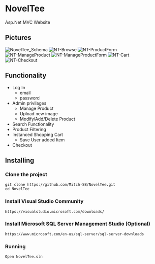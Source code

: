 # NovelTee
Asp.Net MVC Website

## Pictures
![NovelTee_Schema](https://user-images.githubusercontent.com/36740718/129129831-d28b84e2-1d65-462c-85e6-2287c69899aa.png)
![NT-Browse](https://user-images.githubusercontent.com/36740718/127787946-5ff49cb0-0299-465e-b118-6652b225517c.png)
![NT-ProductForm](https://user-images.githubusercontent.com/36740718/127787950-7cea2ef1-4a00-472e-9900-bd6879c2892e.png)
![NT-ManageProduct](https://user-images.githubusercontent.com/36740718/127787959-2afe3f5a-e950-49dd-8c06-04217c1d6ef5.png)
![NT-ManageProductForm](https://user-images.githubusercontent.com/36740718/127787961-99adb372-0299-4348-9922-ad6360074e9b.png)
![NT-Cart](https://user-images.githubusercontent.com/36740718/127787965-fde8b83d-8b14-43c5-b903-46b78eaab93d.png)
![NT-Checkout](https://user-images.githubusercontent.com/36740718/127787966-8e24ddbe-8fdb-43ad-b976-dbb46b565289.png)
## Functionality
- Log In
  - email
  - password
- Admin privilages
  - Manage Product
  - Upload new image
  - Modify/Add/Delete Product
- Search Functionality
- Product Filtering
- Instanced Shopping Cart
  - Save User added Item
- Checkout
## Installing
### Clone the project
```
git clone https://github.com/Mitch-SB/NovelTee.git
cd NovelTee
```
### Install Visual Studio Community
```
https://visualstudio.microsoft.com/downloads/
```
### Install Microsoft SQL Server Management Studio (Optional)
```
https://www.microsoft.com/en-us/sql-server/sql-server-downloads
```
### Running
```
Open NovelTee.sln
